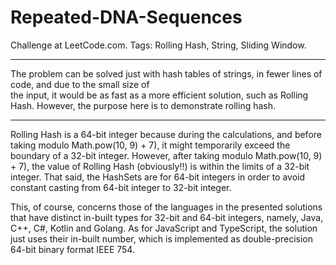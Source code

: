 # Repeated-DNA-Sequences
Challenge at LeetCode.com. Tags: Rolling Hash, String, Sliding Window.

---------------------------------------------------------------------------------------------------------------------------------------------------------------------

The problem can be solved just with hash tables of strings, in  fewer lines of code, and due to the small size of <br/>the input, 
it would be as fast as a more efficient solution, such as Rolling Hash. However, the purpose here is to demonstrate rolling hash. 

---------------------------------------------------------------------------------------------------------------------------------------------------------------------

Rolling Hash is a 64-bit integer because during the calculations, and before taking modulo Math.pow(10, 9) + 7), 
it might temporarily exceed the boundary of a 32-bit integer. However, after taking modulo Math.pow(10, 9) + 7), the value of Rolling Hash
(obviously!!) is within the limits of a 32-bit integer. That said, the HashSets are for 64-bit integers in order to avoid constant
casting from 64-bit integer to 32-bit integer. 

This, of course, concerns those of the languages in the presented solutions that have distinct in-built types for 32-bit and 64-bit integers, namely, 
Java, C++, C#, Kotlin and Golang. As for JavaScript and TypeScript, the solution just uses their in-built number, which is implemented as double-precision 64-bit binary format IEEE 754.
